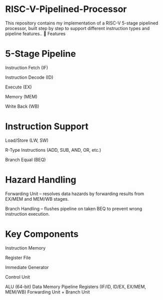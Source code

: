# RISC-V-Pipelined-Processor
This repository contains my implementation of a RISC-V 5-stage pipelined processor, built step by step to support different instruction types and pipeline features..
📌 Features

# 5-Stage Pipeline

Instruction Fetch (IF)

Instruction Decode (ID)

Execute (EX)

Memory (MEM)

Write Back (WB)

# Instruction Support
Load/Store (LW, SW)

R-Type Instructions (ADD, SUB, AND, OR, etc.)

Branch Equal (BEQ)

# Hazard Handling
Forwarding Unit – resolves data hazards by forwarding results from EX/MEM and MEM/WB stages.

Branch Handling – flushes pipeline on taken BEQ to prevent wrong instruction execution.

# Key Components
Instruction Memory

Register File

Immediate Generator

Control Unit

ALU (64-bit)
Data Memory
Pipeline Registers (IF/ID, ID/EX, EX/MEM, MEM/WB)
Forwarding Unit + Branch Unit
